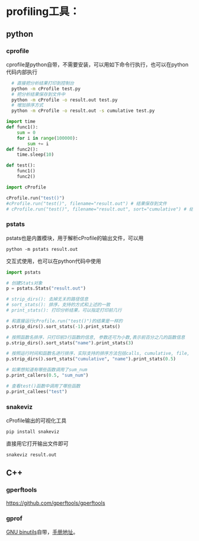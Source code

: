 # profiling工具：


## python

### cprofile

cprofile是python自带，不需要安装，可以用如下命令行执行，也可以在python代码内部执行

```sh
  # 直接把分析结果打印到控制台
  python -m cProfile test.py
  # 把分析结果保存到文件中
  python -m cProfile -o result.out test.py
  # 增加排序方式
  python -m cProfile -o result.out -s cumulative test.py
```


```python
import time
def func1():
    sum = 0
    for i in range(100000):
        sum += i
def func2():
    time.sleep(10)

def test():
    func1()
    func2()
```


```python
import cProfile

cProfile.run("test()")
#cProfile.run("test()", filename="result.out") # 结果保存到文件
# cProfile.run("test()", filename="result.out", sort="cumulative") # 结果保存到文件并排序
```

### pstats

pstats也是内置模块，用于解析cProfile的输出文件，可以用

    python -m pstats result.out

交互式使用，也可以在python代码中使用


```python
import pstats

# 创建Stats对象
p = pstats.Stats("result.out")

# strip_dirs(): 去掉无关的路径信息
# sort_stats(): 排序，支持的方式和上述的一致
# print_stats(): 打印分析结果，可以指定打印前几行

# 和直接运行cProfile.run("test()")的结果是一样的
p.strip_dirs().sort_stats(-1).print_stats()

# 按照函数名排序，只打印前3行函数的信息, 参数还可为小数,表示前百分之几的函数信息 
p.strip_dirs().sort_stats("name").print_stats(3)

# 按照运行时间和函数名进行排序，实际支持的排序方法包括calls, cumulative, file, line, module, name, nfl, pcalls, stdname, time
p.strip_dirs().sort_stats("cumulative", "name").print_stats(0.5)

# 如果想知道有哪些函数调用了sum_num
p.print_callers(0.5, "sum_num")

# 查看test()函数中调用了哪些函数
p.print_callees("test")
```

### snakeviz

cProfile输出的可视化工具

    pip install snakeviz

直接用它打开输出文件即可

    snakeviz result.out

## C++

### gperftools

https://github.com/gperftools/gperftools

### gprof
[GNU binutils](https://www.gnu.org/software/binutils/)自带，[手册地址](https://sourceware.org/binutils/docs-2.39/gprof.html)。